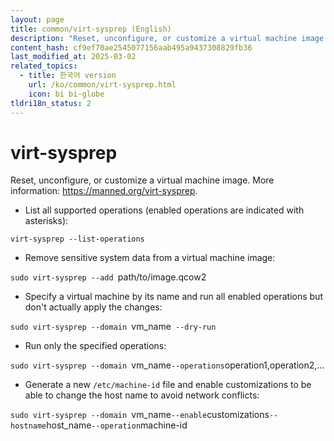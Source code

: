 ```yaml
---
layout: page
title: common/virt-sysprep (English)
description: "Reset, unconfigure, or customize a virtual machine image."
content_hash: cf9ef70ae2545077156aab495a9437308829fb36
last_modified_at: 2025-03-02
related_topics:
  - title: 한국어 version
    url: /ko/common/virt-sysprep.html
    icon: bi bi-globe
tldri18n_status: 2
---
```

# virt-sysprep

Reset, unconfigure, or customize a virtual machine image.
More information: <https://manned.org/virt-sysprep>.

- List all supported operations (enabled operations are indicated with asterisks):

`virt-sysprep --list-operations`

- Remove sensitive system data from a virtual machine image:

`sudo virt-sysprep --add `<span class="tldr-var badge badge-pill bg-dark-lm bg-white-dm text-white-lm text-dark-dm font-weight-bold">path/to/image.qcow2</span>

- Specify a virtual machine by its name and run all enabled operations but don't actually apply the changes:

`sudo virt-sysprep --domain `<span class="tldr-var badge badge-pill bg-dark-lm bg-white-dm text-white-lm text-dark-dm font-weight-bold">vm_name</span>` --dry-run`

- Run only the specified operations:

`sudo virt-sysprep --domain `<span class="tldr-var badge badge-pill bg-dark-lm bg-white-dm text-white-lm text-dark-dm font-weight-bold">vm_name</span>` --operations `<span class="tldr-var badge badge-pill bg-dark-lm bg-white-dm text-white-lm text-dark-dm font-weight-bold">operation1,operation2,...</span>

- Generate a new `/etc/machine-id` file and enable customizations to be able to change the host name to avoid network conflicts:

`sudo virt-sysprep --domain `<span class="tldr-var badge badge-pill bg-dark-lm bg-white-dm text-white-lm text-dark-dm font-weight-bold">vm_name</span>` --enable `<span class="tldr-var badge badge-pill bg-dark-lm bg-white-dm text-white-lm text-dark-dm font-weight-bold">customizations</span>` --hostname `<span class="tldr-var badge badge-pill bg-dark-lm bg-white-dm text-white-lm text-dark-dm font-weight-bold">host_name</span>` --operation `<span class="tldr-var badge badge-pill bg-dark-lm bg-white-dm text-white-lm text-dark-dm font-weight-bold">machine-id</span>
